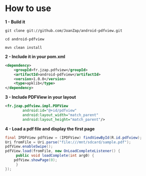 # How to use

**1 - Build it**

```git clone git://github.com/JoanZap/android-pdfview.git```

```cd android-pdfview```

```mvn clean install```

**2 - Include it in your pom.xml**

```xml
<dependency>
	<groupId>fr.jzap.pdfview</groupId>
	<artifactId>android-pdfview</artifactId>
	<version>1.0.0</version>
	<type>apklib</type>
</dependency>
```

**3 - Include PDFView in your layout**

```xml
<fr.jzap.pdfview.impl.PDFView
        android:id="@+id/pdfview"
        android:layout_width="match_parent"
        android:layout_height="match_parent"/>
```

**4 - Load a pdf file and display the first page**

```java
final IPDFView pdfView = (IPDFView) findViewById(R.id.pdfview);
Uri fromFile = Uri.parse("file:///mnt/sdcard/sample.pdf");
pdfView.enableSwipe();
pdfView.load(fromFile, new OnLoadCompleteListener() {
     public void loadComplete(int arg0) {
	pdfView.showPage(0);
     }
});
```

